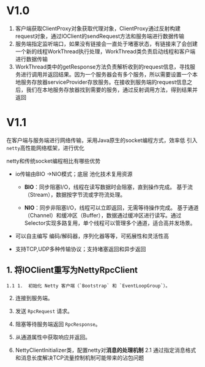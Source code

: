 # V1.0
1. 客户端获取ClientProxy对象获取代理对象，ClientProxy通过反射构建request对象，通过IOClient的sendRequest方法和服务端进行数据传输
2. 服务端指定监听端口，如果没有链接会一直处于堵塞状态，有链接来了会创建一个新的线程WorkThread执行处理，WorkThread类负责启动线程和客户端进行数据传输
3. WorkThread类中的getResponse方法负责解析收到的request信息，寻找服务进行调用并返回结果。因为一个服务器会有多个服务，所以需要设置一个本地服务存放器serviceProvider存放服务。在接收到服务端的request信息之后，我们在本地服务存放器找到需要的服务，通过反射调用方法，得到结果并返回

# V1.1
在客户端与服务端进行网络传输，采用Java原生的socket编程方式，效率低
引入`netty`高性能网络框架，进行优化

netty和传统socket编程相比有哪些优势

-   io传输由BIO ->NIO模式；底层 池化技术复用资源
    -   **BIO**：同步阻塞I/O，线程在读写数据时会阻塞，直到操作完成。
						   基于流（Stream），数据按字节流或字符流处理。

    
	-   **NIO**：同步非阻塞I/O，线程可以立即返回，无需等待操作完成。
											   基于通道（Channel）和缓冲区（Buffer），数据通过缓冲区进行读写。通过Selector实现多路复用，单个线程可以管理多个通道，适合高并发场景。

-   可以自主编写 编码/解码器，序列化器等等，可拓展性和灵活性高
  
-   支持TCP,UDP多种传输协议；支持堵塞返回和异步返回

## 1. 将IOClient重写为NettyRpcClient
	1.1 1.  初始化 Netty 客户端（`Bootstrap` 和 `EventLoopGroup`）。
    
2.  连接到服务端。
    
3.  发送 `RpcRequest` 请求。
    
4.  阻塞等待服务端返回 `RpcResponse`。
    
5.  从通道属性中获取响应并返回。
3. NettyClientInitializer类，配置netty对**消息的处理机制**
	2.1 通过指定消息格式和消息长度解决TCP流量控制机制可能带来的沾包问题
<!--stackedit_data:
eyJoaXN0b3J5IjpbMTc0NDA4MDAzNCwzMTM0Nzg2NTddfQ==
-->